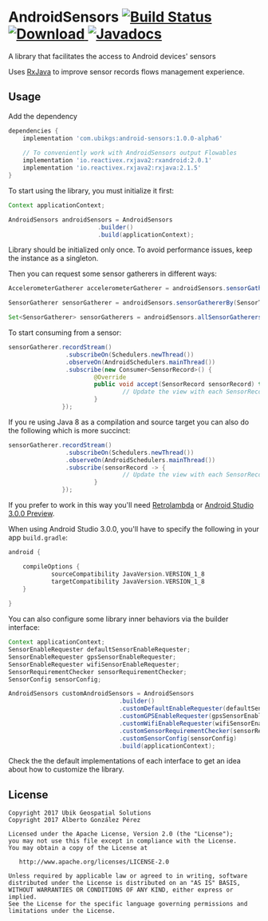 # AndroidSensors [![Build Status](https://travis-ci.org/ubikgs/AndroidSensors.svg?branch=master)](https://travis-ci.org/ubikgs/AndroidSensors) [ ![Download](https://api.bintray.com/packages/ubikgs/AndroidSensors/android-sensors/images/download.svg) ](https://bintray.com/ubikgs/AndroidSensors/android-sensors/_latestVersion) [![Javadocs](https://www.javadoc.io/badge/com.ubikgs/android-sensors.svg)](https://www.javadoc.io/doc/com.ubikgs/android-sensors)

A library that facilitates the access to Android devices' sensors

Uses [RxJava](https://github.com/ReactiveX/RxJava) to improve sensor records flows management experience.

## Usage

Add the dependency

```groovy
dependencies {
    implementation 'com.ubikgs:android-sensors:1.0.0-alpha6'
    
    // To conveniently work with AndroidSensors output Flowables
    implementation 'io.reactivex.rxjava2:rxandroid:2.0.1'
    implementation 'io.reactivex.rxjava2:rxjava:2.1.5'
}
```

To start using the library, you must initialize it first:

```java
Context applicationContext;

AndroidSensors androidSensors = AndroidSensors
                         .builder()
                         .build(applicationContext);
```
Library should be initialized only once. To avoid performance issues, keep the instance as a singleton.

Then you can request some sensor gatherers in different ways:

```java
AccelerometerGatherer accelerometerGatherer = androidSensors.sensorGatherer(AccelerometerGatherer.class);

SensorGatherer sensorGatherer = androidSensors.sensorGathererBy(SensorType.ACCELEROMETER);

Set<SensorGatherer> sensorGatherers = androidSensors.allSensorGatherers();
```

To start consuming from a sensor:

```java
sensorGatherer.recordStream()
                .subscribeOn(Schedulers.newThread())
                .observeOn(AndroidSchedulers.mainThread())
                .subscribe(new Consumer<SensorRecord>() {
                        @Override
                        public void accept(SensorRecord sensorRecord) throws Exception {
                                // Update the view with each SensorRecord update
                        }
               });
```

If you re using Java 8 as a compilation and source target you can also do the following which is more succinct:

```java
sensorGatherer.recordStream()
                .subscribeOn(Schedulers.newThread())
                .observeOn(AndroidSchedulers.mainThread())
                .subscribe(sensorRecord -> {
                                // Update the view with each SensorRecord update
                        }
               });
```

If you prefer to work in this way you'll need [Retrolambda](https://github.com/orfjackal/retrolambda) or [Android Studio 3.0.0 Preview](https://developer.android.com/studio/preview/index.html).

When using Android Studio 3.0.0, you'll have to specify the following in your app `build.gradle`:

```groovy
android {

    compileOptions {
            sourceCompatibility JavaVersion.VERSION_1_8
            targetCompatibility JavaVersion.VERSION_1_8
    }
    
}
```

You can also configure some library inner behaviors via the builder interface:

```java
Context applicationContext;
SensorEnableRequester defaultSensorEnableRequester;
SensorEnableRequester gpsSensorEnableRequester;
SensorEnableRequester wifiSensorEnableRequester;
SensorRequirementChecker sensorRequirementChecker;
SensorConfig sensorConfig;

AndroidSensors customAndroidSensors = AndroidSensors
                               .builder()
                               .customDefaultEnableRequester(defaultSensorEnableRequester)
                               .customGPSEnableRequester(gpsSensorEnableRequester)
                               .customWifiEnableRequester(wifiSensorEnableRequester)
                               .customSensorRequirementChecker(sensorRequirementChecker)
                               .customSensorConfig(sensorConfig)
                               .build(applicationContext);
```
Check the the default implementations of each interface to get an idea about how to customize the library.


## License
    Copyright 2017 Ubik Geospatial Solutions
    Copyright 2017 Alberto González Pérez

    Licensed under the Apache License, Version 2.0 (the "License");
    you may not use this file except in compliance with the License.
    You may obtain a copy of the License at

       http://www.apache.org/licenses/LICENSE-2.0

    Unless required by applicable law or agreed to in writing, software
    distributed under the License is distributed on an "AS IS" BASIS,
    WITHOUT WARRANTIES OR CONDITIONS OF ANY KIND, either express or implied.
    See the License for the specific language governing permissions and
    limitations under the License.